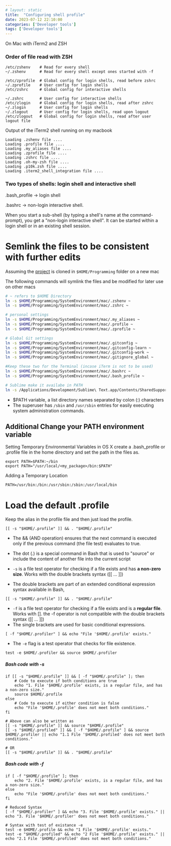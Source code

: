```yaml
---
# layout: static
title:  "Configuring shell profile"
date: 2023-07-12 22:10:00
categories: ['Developer tools']
tags: ['Developer tools']
---
```


On Mac with iTerm2 and ZSH

### Order of file read with ZSH

```shell
/etc/zshenv    # Read for every shell
~/.zshenv      # Read for every shell except ones started with -f

/etc/zprofile  # Global config for login shells, read before zshrc
~/.zprofile    # User config for login shells
/etc/zshrc     # Global config for interactive shells

~/.zshrc       # User config for interactive shells
/etc/zlogin    # Global config for login shells, read after zshrc
~/.zlogin      # User config for login shells
~/.zlogout     # User config for login shells, read upon logout
/etc/zlogout   # Global config for login shells, read after user logout file
```

Output of the iTerm2 shell running on my macbook

```log
Loading .zshenv file ....
Loading .profile file ....
Loading .my_aliases file ....
Loading .zprofile file ....
Loading .zshrc file ....
Loading .oh-my-zsh file ....
Loading .p10k.zsh file ....
Loading .iterm2_shell_integration file ....
```

### Two types of shells: login shell and interactive shell

.bash_profile ->  login shell

.bashrc -> non-login interactive shell.

When you start a sub-shell (by typing a shell's name at the command-prompt), you get a "non-login interactive shell".
It can be started within a login shell or in an existing shell session.

# Semlink the files to be consistent with further edits

Assuming the [project](https://github.com/nitinkc/SystemEnvironment) is cloned in `$HOME/Programming` folder on a new mac

The following commands will symlink the files and be modified for later use on other macs
```sh
# ~ refers to $HOME Directory
ln -s $HOME/Programming/SystemEnvironment/mac/.zshenv ~
ln -s $HOME/Programming/SystemEnvironment/mac/.zshrc ~

# personal settings
ln -s $HOME/Programming/SystemEnvironment/mac/.my_aliases ~
ln -s $HOME/Programming/SystemEnvironment/mac/.profile ~
ln -s $HOME/Programming/SystemEnvironment/mac/.zprofile ~

# Global Git settings
ln -s $HOME/Programming/SystemEnvironment/mac/.gitconfig ~
ln -s $HOME/Programming/SystemEnvironment/mac/.gitconfig-learn ~
ln -s $HOME/Programming/SystemEnvironment/mac/.gitconfig-work ~
ln -s $HOME/Programming/SystemEnvironment/mac/.gitignore_global ~

#Keep these two for the Terminal (incase iTerm is not to be used)
ln -s $HOME/Programming/SystemEnvironment/mac/.bashrc ~
ln -s $HOME/Programming/SystemEnvironment/mac/.bash_profile ~

# Sublime make it availabe in PATH
ln -s /Applications/Development/Sublime\ Text.app/Contents/SharedSupport/bin /usr/local/bin/.
```

* $PATH variable, a list directory names separated by colon (:) characters
* The superuser has `/sbin` and `/usr/sbin` entries for easily executing system administration commands.

## Additional Change your PATH environment variable

Setting Temporary Environmental Variables in OS X
create a .bash_profile or .profile file in the home directory and set the path in the files as.

```shell
export PATH=$PATH:~/bin
export PATH="/usr/local/<my_package>/bin:$PATH"
```
Adding a Temporary Location

```shell
PATH=/usr/bin:/bin:/usr/sbin:/sbin:/usr/local/bin
```

# Load the default .profile

Keep the alias in the profile file and then just load the profile.
```shell
[[ -s "$HOME/.profile" ]] && . "$HOME/.profile"
```

* The && (AND operation) ensures that the next command is executed only if the previous command (the file test) evaluates to true.
* The dot (.) is a special command in Bash that is used to "source" or include the content of another file into the current script


* `-s` is a file test operator for checking if a file exists and has **a non-zero size**. Works with the double brackets syntax ([[ ... ]])
* The double brackets are part of an extended conditional expression syntax available in Bash,
```shell
[[ -s "$HOME/.profile" ]] && . "$HOME/.profile"
```

* `-f` is a file test operator for checking if a file exists and is a **regular file**. Works with []. the -f operator is not compatible with the double brackets syntax ([[ ... ]])
* The single brackets are used for basic conditional expressions.
```shell
[ -f "$HOME/.profiler" ] && echo "File '$HOME/.profile' exists."
```

* The `-e` flag is a test operator that checks for file existence.
```shell
test -e $HOME/.profiler && source $HOME/.profiler
```

##### Bash code with -s
```shell
if [[ -s "$HOME/.profile" ]] && [ -f "$HOME/.profile" ]; then
    # Code to execute if both conditions are true
    echo "1. File '$HOME/.profile' exists, is a regular file, and has a non-zero size."
    source $HOME/.profile
else
    # Code to execute if either condition is false
    echo "File '$HOME/.profile' does not meet both conditions."
fi

# Above can also be written as 
[[ -s "$HOME/.profile" ]] && source "$HOME/.profile"
[[ -s "$HOME/.profiled" ]] && [ -f "$HOME/.profile" ] && source $HOME/.profiler || echo "1.1 File '$HOME/.profiled' does not meet both conditions."

# OR
[[ -s "$HOME/.profile" ]] && . "$HOME/.profile"
```

##### Bash code with -f
```shell
if [ -f "$HOME/.profile" ]; then
    echo "2. File '$HOME/.profile' exists, is a regular file, and has a non-zero size."
else
    echo "File '$HOME/.profile' does not meet both conditions."
fi

# Reduced Syntax
[ -f "$HOME/.profiler" ] && echo "3. File '$HOME/.profile' exists." || echo "3. File '$HOME/.profiler' does not meet both conditions."

# Syntax with test of existance -e
test -e $HOME/.profile && echo "1 File '$HOME/.profile' exists." 
test -e "$HOME/.profiled" && echo "2 File '$HOME/.profile' exists." || echo "2.1 File '$HOME/.profiled' does not meet both conditions."
```